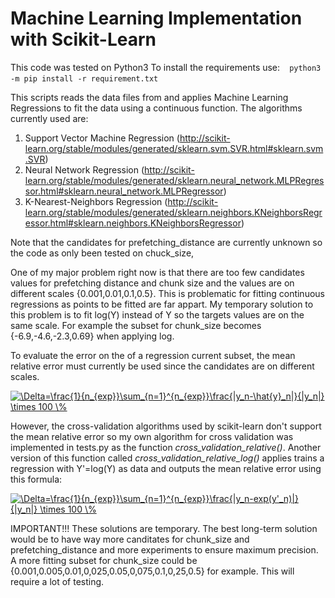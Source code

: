 # Machine Learning Implementation with Scikit-Learn

This code was tested on Python3
To install the requirements use:
` ` `
python3 -m pip install -r requirement.txt
` ` `

This scripts reads the data files from and applies Machine Learning Regressions to fit the data using a continuous function.
The algorithms currently used are:

1. Support Vector Machine Regression (http://scikit-learn.org/stable/modules/generated/sklearn.svm.SVR.html#sklearn.svm.SVR)
2. Neural Network Regression (http://scikit-learn.org/stable/modules/generated/sklearn.neural_network.MLPRegressor.html#sklearn.neural_network.MLPRegressor)
3. K-Nearest-Neighbors Regression (http://scikit-learn.org/stable/modules/generated/sklearn.neighbors.KNeighborsRegressor.html#sklearn.neighbors.KNeighborsRegressor)

Note that the candidates for prefetching_distance are currently unknown so the code as only been tested on chuck_size,

One of my major problem right now is that there are too few candidates values for prefetching distance and chunk size and the values are on different scales {0.001,0.01,0.1,0.5}. This is problematic for fitting continuous regressions as points to be fitted are far appart. My temporary solution to this problem is to fit log(Y) instead of Y so the targets values are on the same scale. 
For example the subset for chunk_size becomes {-6.9,-4.6,-2.3,0.69} when applying log.

To evaluate the error on the of a regression current subset, the mean relative error must currently be used since the candidates are on different scales.

<a href="http://www.codecogs.com/eqnedit.php?latex=\Delta=\frac{1}{n_{exp}}\sum_{n=1}^{n_{exp}}\frac{|y_n-\hat{y}_n|}{|y_n|}&space;\times&space;100&space;\%" target="_blank"><img src="http://latex.codecogs.com/gif.latex?\Delta=\frac{1}{n_{exp}}\sum_{n=1}^{n_{exp}}\frac{|y_n-\hat{y}_n|}{|y_n|}&space;\times&space;100&space;\%" title="\Delta=\frac{1}{n_{exp}}\sum_{n=1}^{n_{exp}}\frac{|y_n-\hat{y}_n|}{|y_n|} \times 100 \%" /></a>

However, the cross-validation algorithms used by scikit-learn don't support the mean relative error so my own algorithm for cross validation was implemented in tests.py as the function *cross_validation_relative()*. Another version of this function called *cross_validation_relative_log()* applies trains a regression with Y'=log(Y)  as data and outputs the mean relative error using this formula:

<a href="http://www.codecogs.com/eqnedit.php?latex=\Delta=\frac{1}{n_{exp}}\sum_{n=1}^{n_{exp}}\frac{|y_n-exp(y'_n)|}{|y_n|}&space;\times&space;100&space;\%" target="_blank"><img src="http://latex.codecogs.com/gif.latex?\Delta=\frac{1}{n_{exp}}\sum_{n=1}^{n_{exp}}\frac{|y_n-exp(y'_n)|}{|y_n|}&space;\times&space;100&space;\%" title="\Delta=\frac{1}{n_{exp}}\sum_{n=1}^{n_{exp}}\frac{|y_n-exp(y'_n)|}{|y_n|} \times 100 \%" /></a>


IMPORTANT!!! These solutions are temporary. The best long-term solution would be to have way more canditates for chunk_size and prefetching_distance and more experiments to ensure maximum precision. A more fitting subset for chunk_size could be {0.001,0.005,0.01,0,025,0.05,0,075,0.1,0,25,0.5} for example. This will require a lot of testing.
